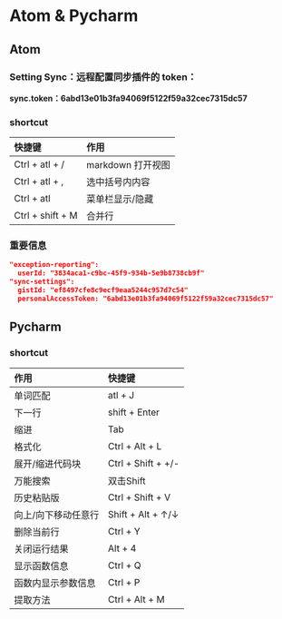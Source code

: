 # Atom & Pycharm

## Atom

### Setting Sync：远程配置同步插件的 token：

**sync.token：6abd13e01b3fa94069f5122f59a32cec7315dc57**

### shortcut

| 快捷键           | 作用              |
| :--------------- | :---------------- |
| Ctrl + atl + /   | markdown 打开视图 |
| Ctrl + atl + ,   | 选中括号内内容    |
| Ctrl + atl       | 菜单栏显示/隐藏   |
| Ctrl + shift + M | 合并行            |

### 重要信息

```json
"exception-reporting":
  userId: "3834aca1-c9bc-45f9-934b-5e9b8738cb9f"
"sync-settings":
  gistId: "ef8497cfe8c9ecf9eaa5244c957d7c54"
  personalAccessToken: "6abd13e01b3fa94069f5122f59a32cec7315dc57"
```

## Pycharm

### shortcut

| 作用                | 快捷键             |
| :------------------ | :----------------- |
| 单词匹配            | atl + J            |
| 下一行              | shift + Enter      |
| 缩进                | Tab                |
| 格式化              | Ctrl + Alt + L     |
| 展开/缩进代码块     | Ctrl + Shift + +/- |
| 万能搜索            | 双击Shift          |
| 历史粘贴版          | Ctrl + Shift + V   |
| 向上/向下移动任意行 | Shift + Alt + ↑/↓  |
| 删除当前行          | Ctrl + Y           |
| 关闭运行结果        | Alt + 4            |
| 显示函数信息        | Ctrl + Q           |
| 函数内显示参数信息  | Ctrl + P           |
| 提取方法            | Ctrl + Alt + M     |
